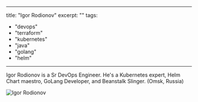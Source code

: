 ---
title: "Igor Rodionov"
excerpt: ""
tags:
 - "devops"
 - "terraform"
 - "kubernetes"
 - "java"
 - "golang"
 - "helm"
 ---

Igor Rodionov is a Sr DevOps Engineer. He's a Kubernetes expert, Helm Chart maestro, GoLang Developer, and Beanstalk Slinger.
(Omsk, Russia)

![Igor Rodionov](https://cloudposse.com/wp-content/uploads/sites/29/2018/02/igor.png)

